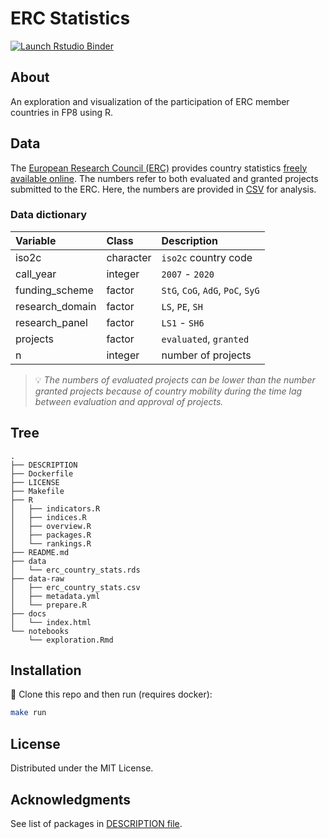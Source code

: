 # ERC Statistics

<!-- badges: start -->
[![Launch Rstudio Binder](http://mybinder.org/badge_logo.svg)](https://mybinder.org/v2/gh/zambujo/ercstats/main?urlpath=rstudio)
<!-- badges: end -->

## About

An exploration and visualization of the participation of ERC member countries in FP8 using R.

## Data

The [European Research Council (ERC)](https://erc.europa.eu) provides country statistics [freely available online](https://erc.europa.eu/projects-figures/statistics).  The numbers refer to both evaluated and granted projects submitted to the ERC.  Here, the numbers are provided in [CSV](data-raw/erc_country_stats.csv) for analysis.

### Data dictionary

|Variable        |Class     |Description                       |
|:---------------|:---------|:---------------------------------|
|iso2c           |character |`iso2c` country code              |
|call_year       |integer   |`2007` - `2020`                   |
|funding_scheme  |factor    |`StG`, `CoG`, `AdG`, `PoC`, `SyG` |
|research_domain |factor    |`LS`, `PE`, `SH`                  |
|research_panel  |factor    |`LS1` - `SH6`                     |
|projects        |factor    |`evaluated`, `granted`            |
|n               |integer   |number of projects                |

> 💡 _The numbers of evaluated projects can be lower than the number granted projects because of country mobility during the time lag between evaluation and approval of projects._

## Tree

```{bash}
.
├── DESCRIPTION
├── Dockerfile
├── LICENSE
├── Makefile
├── R
│   ├── indicators.R
│   ├── indices.R
│   ├── overview.R
│   ├── packages.R
│   └── rankings.R
├── README.md
├── data
│   └── erc_country_stats.rds
├── data-raw
│   ├── erc_country_stats.csv
│   ├── metadata.yml
│   └── prepare.R
├── docs
│   └── index.html
└── notebooks
    └── exploration.Rmd
```

## Installation 

🚧 Clone this repo and then run (requires docker):
```bash
make run
```

## License

Distributed under the MIT License.

## Acknowledgments

See list of packages in [DESCRIPTION file](./DESCRIPTION).
